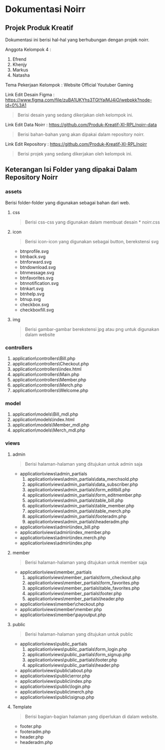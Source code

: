 # Dokumentasi Noirr

## Projek Produk Kreatif

Dokumentasi ini berisi hal-hal yang berhubungan dengan projek noirr.

Anggota Kelompok 4 :

1. Efrend
2. Khenjy
3. Markus
4. Natasha

Tema Pekerjaan Kelompok : Website Official Youtuber Gaming

Link Edit Desain Figma : <https://www.figma.com/file/zuBA1UKYhs3TGtYajMJ4iO/webpkk?node-id=0%3A1>

> Berisi desain yang sedang dikerjakan oleh kelompok ini.

Link Edit Data Noirr : <https://github.com/Produk-Kreatif-XI-RPL/noirr-data>

> Berisi bahan-bahan yang akan dipakai dalam repository noirr.

Link Edit Repository : <https://github.com/Produk-Kreatif-XI-RPL/noirr>

> Berisi projek yang sedang dikerjakan oleh kelompok ini.

## Keterangan Isi Folder yang dipakai Dalam Repository Noirr

### assets

Berisi folder-folder yang digunakan sebagai bahan dari web.

1. css
   > Berisi css-css yang digunakan dalam membuat desain \* noirr.css

2. icon
   > Berisi icon-icon yang digunakan sebagai button, berekstensi svg
   - btnprofile.svg
   - btnback.svg
   - btnforward.svg
   - btndownload.svg
   - btnmessage.svg
   - btnfavorites.svg
   - btnnotification.svg
   - btnkart.svg
   - btnhelp.svg
   - btnup.svg
   - checkbox.svg
   - checkboxfill.svg

3. img
   > Berisi gambar-gambar berekstensi jpg atau png untuk digunakan dalam website

### controllers

1. application\controllers\Bill.php
2. application\controllers\Checkout.php
3. application\controllers\index.html
4. application\controllers\Main.php
5. application\controllers\Member.php
6. application\controllers\Merch.php
7. application\controllers\Welcome.php

### model

1. application\models\Bill_mdl.php
2. application\models\index.html
3. application\models\Member_mdl.php
4. application\models\Merch_mdl.php

### views

1. admin
   > Berisi halaman-halaman yang ditujukan untuk admin saja
   - application\views\admin\_partials
      1. application\views\admin\_partials\data_merchsold.php
      2. application\views\admin\_partials\data_subscriber.php
      3. application\views\admin\_partials\form_editbill.php
      4. application\views\admin\_partials\form_editmember.php
      5. application\views\admin\_partials\table_bill.php
      6. application\views\admin\_partials\table_member.php
      7. application\views\admin\_partials\table_merch.php
      8. application\views\admin\_partials\footeradm.php
      9. application\views\admin\_partials\headeradm.php
   - application\views\admin\index_bill.php
   - application\views\admin\index_member.php
   - application\views\admin\index.merch.php
   - application\views\admin\index.php

2. member
   > Berisi halaman-halaman yang ditujukan untuk member saja
   - application\views\member\_partials
      1. application\views\member\_partials\form_checkout.php
      2. application\views\member\_partials\form_favorites.php
      3. application\views\member\_partials\table_favorites.php
      4. application\views\member\_partials\footer.php
      5. application\views\member\_partials\header.php
   - application\views\member\checkout.php
   - application\views\member\member.php
   - application\views\member\payoutput.php

3. public
   > Berisi halaman-halaman yang ditujukan untuk public
   - application\views\public\_partials
      1. application\views\public\_partials\form_login.php
      2. application\views\public\_partials\form_signup.php
      3. application\views\public\_partials\footer.php
      4. application\views\public\_partials\header.php
   - application\views\public\about.php
   - application\views\public\error.php
   - application\views\public\index.php
   - application\views\public\login.php
   - application\views\public\merch.php
   - application\views\public\signup.php

4. Template
   > Berisi bagian-bagian halaman yang diperlukan di dalam website.
   - footer.php
   - footeradm.php
   - header.php
   - headeradm.php
